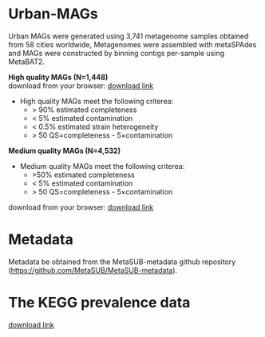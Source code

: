# Urban-MAGs
Urban MAGs were generated using 3,741 metagenome samples obtained from 58 cities worldwide, Metagenomes were assembled with  metaSPAdes and MAGs were constructed by binning contigs per-sample using MetaBAT2.

<b>High quality MAGs (N=1,448)</b>   
download from your browser: [download link](www.unimd.org/files/MetaSUB_HQ_MAGs.tar.gz)  
  
* High quality MAGs meet the following criterea:
	*  \> 90% estimated completeness
	*  < 5% estimated contamination
	*  < 0.5% estimated strain heterogeneity
	*  \> 50 QS=completeness - 5×contamination

<b>Medium quality MAGs (N=4,532)</b>  
* Medium quality MAGs meet the following criterea:
	*  \>50% estimated completeness
	*  < 5% estimated contamination
	*  \> 50 QS=completeness - 5×contamination
	
download from your browser: [download link](www.unimd.org/files/MetaSUB_MQ_MAGs.tar.gz)  

# Metadata
Metadata be obtained from the MetaSUB-metadata github repository (https://github.com/MetaSUB/MetaSUB-metadata).
# The KEGG prevalence data
[download link](www.unimd.org/files/KEGG_Prevalence.csv.tar.gz)
